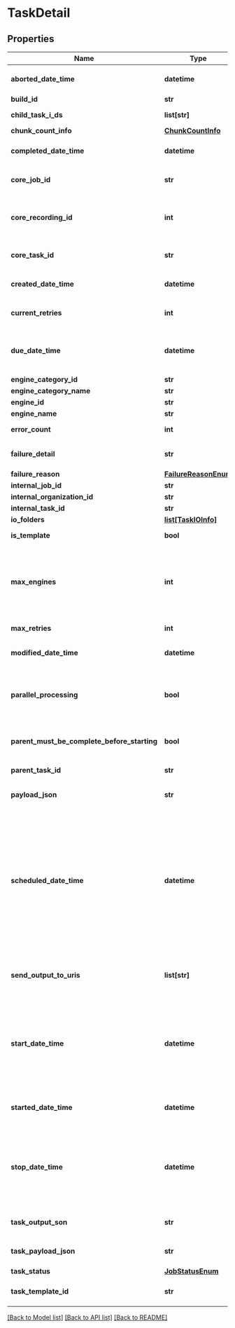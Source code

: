 # TaskDetail

## Properties
Name | Type | Description | Notes
------------ | ------------- | ------------- | -------------
**aborted_date_time** | **datetime** | This is the datetime the task was aborted | [optional] 
**build_id** | **str** |  | [optional] 
**child_task_i_ds** | **list[str]** | Array of Internal Child Task Id | [optional] 
**chunk_count_info** | [**ChunkCountInfo**](ChunkCountInfo.md) |  | [optional] 
**completed_date_time** | **datetime** | This is the datetime the task was completed | [optional] 
**core_job_id** | **str** | This is the core job id associated with this job | [optional] 
**core_recording_id** | **int** | This is the recording id in the core of the content for this job | [optional] 
**core_task_id** | **str** | This is the core task id associated with this job | [optional] 
**created_date_time** | **datetime** | This is the datetime the core was created | [optional] 
**current_retries** | **int** | This is the current retries for the task | [optional] [default to 0]
**due_date_time** | **datetime** | This is the time the task is due to be complete.  This is used by edge to set the priorities. | [optional] 
**engine_category_id** | **str** | Category Id | [optional] 
**engine_category_name** | **str** | Category name | [optional] 
**engine_id** | **str** |  | [optional] 
**engine_name** | **str** | Engine name | [optional] 
**error_count** | **int** | This is the error count for the task | [optional] 
**failure_detail** | **str** | If there is an error, the detail will be set here. | [optional] 
**failure_reason** | [**FailureReasonEnum**](FailureReasonEnum.md) |  | [optional] 
**internal_job_id** | **str** | Internal Job ID | [optional] 
**internal_organization_id** | **str** |  | [optional] 
**internal_task_id** | **str** | Internal Task ID | [optional] 
**io_folders** | [**list[TaskIOInfo]**](TaskIOInfo.md) |  | [optional] 
**is_template** | **bool** | If true, this job is a template | [optional] 
**max_engines** | **int** | The maximum number of engine instances to run against this task.  Defaults to 1 if parallelProcessing is false, or 2 otherwise. | [optional] 
**max_retries** | **int** | This is the max retries for the task | [optional] 
**modified_date_time** | **datetime** | This is the datetime the core was last modified. | [optional] 
**parallel_processing** | **bool** | If true, multiple engine instances can process this task in parallel.  If false, maxEngines will be 1. | [optional] 
**parent_must_be_complete_before_starting** | **bool** | If true, this task won&#39;t start until the parent is complete | [optional] 
**parent_task_id** | **str** | Internal Parent Task Id | [optional] 
**payload_json** | **str** | This is the payload encoded as a JSON string | [optional] 
**scheduled_date_time** | **datetime** | If from scheduled job, this is the date when the task should be launched. There is sometimes a difference between scheduled and start to allow for the edge to start processing at the right time if warmup is needed. If not, blank | [optional] 
**send_output_to_uris** | **list[str]** | A list of URIs to send processed chunks when the engine completes them. | [optional] 
**start_date_time** | **datetime** | If from scheduled job, this is the date when the task should be started. This is a planning time not the actual which is startedDateTime.  If not, blank | [optional] 
**started_date_time** | **datetime** | This is the datetime the task was started (actual) | [optional] 
**stop_date_time** | **datetime** | If from scheduled job, this is the date when the task should be stopped. Start and Stop are used for recording from a stream.  If not, blank | [optional] 
**task_output_son** | **str** | This is the taskOutput as a JSON string | [optional] 
**task_payload_json** | **str** | This is the taskPayload as a JSON string | [optional] 
**task_status** | [**JobStatusEnum**](JobStatusEnum.md) |  | [optional] 
**task_template_id** | **str** | If set, this task was created from this task template. | [optional] 

[[Back to Model list]](../README.md#documentation-for-models) [[Back to API list]](../README.md#documentation-for-api-endpoints) [[Back to README]](../README.md)



